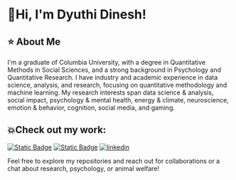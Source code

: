 # 👋Hi, I'm Dyuthi Dinesh!
## ⭐ About Me
I'm a graduate of Columbia University, with a degree in Quantitative Methods in Social Sciences, and a strong background in Psychology and Quantitative Research. I have industry and academic experience in data science, analysis, and research, focusing on quantitative methodology and machine learning. My research interests span data science & analysis, social impact, psychology & mental health, energy & climate, neuroscience, emotion & behavior, cognition, social media, and gaming. 

## 💥Check out my work:
[![Static Badge](https://img.shields.io/badge/Dyuthi's_Portfolio-yellow?style=for-the-badge&logoColor=violet)](https://github.com/dyuthiii/Portfolio-Guide.git)
[![Static Badge](https://img.shields.io/badge/Dyuthi's_Website-purple?style=for-the-badge&logoColor=violet)](https://dyuthiii.github.io)
[![linkedin](https://img.shields.io/badge/Linkedin-0e76a8?style=for-the-badge&logo=Linkedin&logoColor=white)](https://www.linkedin.com/in/dyuthi-dinesh-3991bb127/)

  
Feel free to explore my repositories and reach out for collaborations or a chat about research, psychology, or animal welfare!

